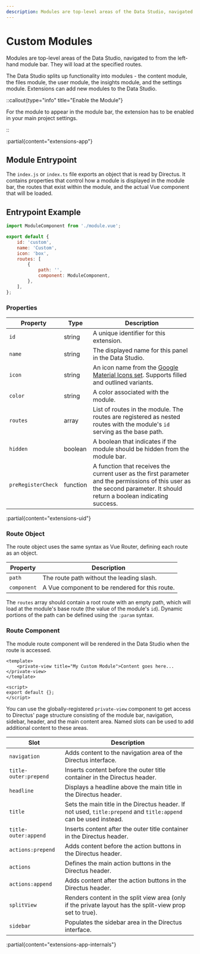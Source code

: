 ```yaml
---
description: Modules are top-level areas of the Data Studio, navigated to from the left-hand module bar.
---
```


# Custom Modules

Modules are top-level areas of the Data Studio, navigated to from the left-hand module bar. They will load at the specified routes.

<!-- TODO: Image -->

The Data Studio splits up functionality into modules - the content module, the files module, the user module, the insights module, and the settings module. Extensions can add new modules to the Data Studio.

::callout{type="info" title="Enable the Module"}

For the module to appear in the module bar, the extension has to be enabled in your main project settings.

::

:partial{content="extensions-app"}

## Module Entrypoint

The `index.js` or `index.ts` file exports an object that is read by Directus. It contains properties that control how a module is displayed in the module bar, the routes that exist within the module, and the actual Vue component that will be loaded.

## Entrypoint Example

```js
import ModuleComponent from './module.vue';

export default {
	id: 'custom',
	name: 'Custom',
	icon: 'box',
	routes: [
		{
			path: '',
			component: ModuleComponent,
		},
	],
};
```

### Properties

| Property           | Type     | Description                                                                                                                                                               |
| ------------------ | -------- | ------------------------------------------------------------------------------------------------------------------------------------------------------------------------- |
| `id`               | string   | A unique identifier for this extension.                                                                                                                                   |
| `name`             | string   | The displayed name for this panel in the Data Studio.                                                                                                                     |
| `icon`             | string   | An icon name from the [Google Material Icons set](https://fonts.google.com/icons). Supports filled and outlined variants.                                                 |
| `color`            | string   | A color associated with the module.                                                                                                                                       |
| `routes`           | array    | List of routes in the module. The routes are registered as nested routes with the module's `id` serving as the base path.                                                 |
| `hidden`           | boolean  | A boolean that indicates if the module should be hidden from the module bar.                                                                                              |
| `preRegisterCheck` | function | A function that receives the current user as the first parameter and the permissions of this user as the second parameter. It should return a boolean indicating success. |

:partial{content="extensions-uid"}

### Route Object

The route object uses the same syntax as Vue Router, defining each route as an object.

| Property    | Description                                    |
| ----------- | ---------------------------------------------- |
| `path`      | The route path without the leading slash.      |
| `component` | A Vue component to be rendered for this route. |


The `routes` array should contain a root route with an empty path, which will load at the module's base route (the value of the module's `id`). Dynamic portions of the path can be defined using the `:param` syntax.

### Route Component

The module route component will be rendered in the Data Studio when the route is accessed.

```vue
<template>
	<private-view title="My Custom Module">Content goes here...</private-view>
</template>

<script>
export default {};
</script>
```

You can use the globally-registered `private-view` component to get access to Directus' page structure consisting of the module bar, navigation,
sidebar, header, and the main content area. Named slots can be used to add additional content to these areas.

| Slot                  | Description                                                                                                      |
| --------------------- | ---------------------------------------------------------------------------------------------------------------- |
| `navigation`          | Adds content to the navigation area of the Directus interface.                                                   |
| `title-outer:prepend` | Inserts content before the outer title container in the Directus header.                                         |
| `headline`            | Displays a headline above the main title in the Directus header.                                                 |
| `title`               | Sets the main title in the Directus header. If not used, `title:prepend` and `title:append` can be used instead. |
| `title-outer:append`  | Inserts content after the outer title container in the Directus header.                                          |
| `actions:prepend`     | Adds content before the action buttons in the Directus header.                                                   |
| `actions`             | Defines the main action buttons in the Directus header.                                                          |
| `actions:append`      | Adds content after the action buttons in the Directus header.                                                    |
| `splitView`           | Renders content in the split view area (only if the private layout has the split-view prop set to true).         |
| `sidebar`             | Populates the sidebar area in the Directus interface.                                                            |

:partial{content="extensions-app-internals"}